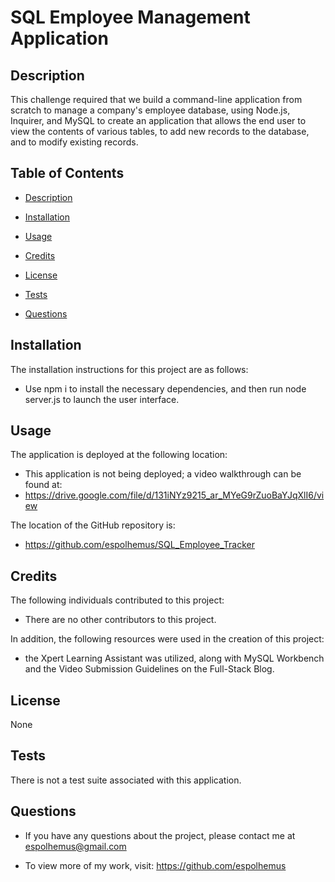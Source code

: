 # SQL Employee Management Application

## Description
 
This challenge required that we build a command-line application from scratch to manage a company's employee database, using Node.js, Inquirer, and MySQL to create an application that allows the end user to view the contents of various tables, to add new records to the database, and to modify existing records.
 
## Table of Contents

- [Description](#description)

- [Installation](#installation)

- [Usage](#usage)

- [Credits](#credits)

- [License](#license)

- [Tests](#tests)

- [Questions](#questions)

## Installation
  The installation instructions for this project are as follows:
  - Use npm i to install the necessary dependencies, and then run node server.js to launch the user interface.

## Usage
  The application is deployed at the following location:
  - This application is not being deployed; a video walkthrough can be found at:
  - https://drive.google.com/file/d/131iNYz9215_ar_MYeG9rZuoBaYJqXlI6/view

  The location of the GitHub repository is:
  - https://github.com/espolhemus/SQL_Employee_Tracker

## Credits
  The following individuals contributed to this project:

  - There are no other contributors to this project.

  In addition, the following resources were used in the creation of this project:

  - the Xpert Learning Assistant was utilized, along with MySQL Workbench and the Video Submission Guidelines on the Full-Stack Blog.

## License
 None

## Tests
 There is not a test suite associated with this application.

## Questions

  - If you have any questions about the project, please contact me at espolhemus@gmail.com

  - To view more of my work, visit: https://github.com/espolhemus
